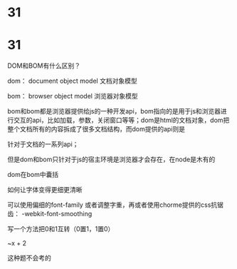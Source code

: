 # 31

# 31

DOM和BOM有什么区别？

dom： document object model 文档对象模型

bom： browser object model 浏览器对象模型

bom和bom都是浏览器提供给js的一种开发api，bom指向的是用于js和浏览器进行交互的api，比如加载，参数，关闭窗口等等；dom是html的文档对象，dom把整个文档所有的内容拆成了很多文档结构，而dom提供的api则是

针对于文档的一系列api；

但是dom和bom只针对于js的宿主环境是浏览器才会存在，在node是木有的

dom在bom中囊括

如何让字体变得更细更清晰

可以使用偏细的font-family 或者调整字重，再或者使用chorme提供的css抗锯齿： -webkit-font-smoothing

写一个方法把0和1互转（0置1，1置0）

~x + 2

这种题不会考的
